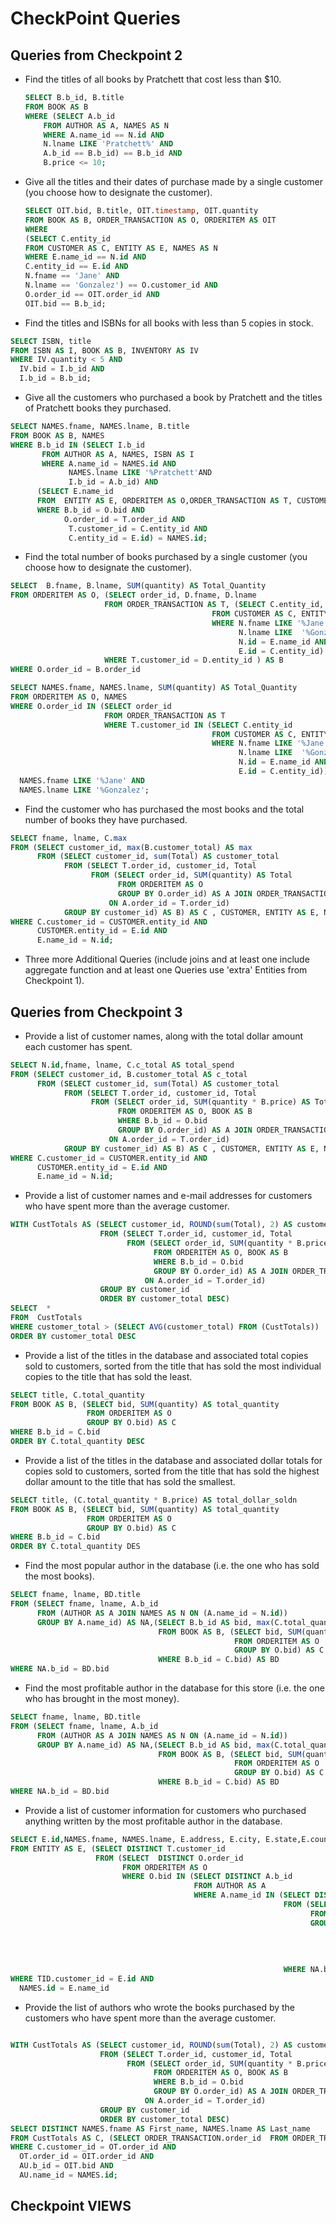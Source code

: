 # CheckPoint Queries

## Queries from Checkpoint 2

- Find the titles of all books by Pratchett that cost less than $10.

  ```sql
  SELECT B.b_id, B.title
  FROM BOOK AS B
  WHERE (SELECT A.b_id
      FROM AUTHOR AS A, NAMES AS N
      WHERE A.name_id == N.id AND
      N.lname LIKE 'Pratchett%' AND
      A.b_id == B.b_id) == B.b_id AND
      B.price <= 10;
  ```

- Give all the titles and their dates of purchase made by a single customer (you choose how to designate the customer).

  ```sql
  SELECT OIT.bid, B.title, OIT.timestamp, OIT.quantity
  FROM BOOK AS B, ORDER_TRANSACTION AS O, ORDERITEM AS OIT
  WHERE
  (SELECT C.entity_id
  FROM CUSTOMER AS C, ENTITY AS E, NAMES AS N
  WHERE E.name_id == N.id AND
  C.entity_id == E.id AND
  N.fname == 'Jane' AND
  N.lname == 'Gonzalez') == O.customer_id AND
  O.order_id == OIT.order_id AND
  OIT.bid == B.b_id;
  ```

- Find the titles and ISBNs for all books with less than 5 copies in stock.
```SQL
SELECT ISBN, title
FROM ISBN AS I, BOOK AS B, INVENTORY AS IV
WHERE IV.quantity < 5 AND
  IV.bid = I.b_id AND
  I.b_id = B.b_id;
```
- Give all the customers who purchased a book by Pratchett and the titles of Pratchett books they purchased.
```SQL
SELECT NAMES.fname, NAMES.lname, B.title
FROM BOOK AS B, NAMES
WHERE B.b_id IN (SELECT I.b_id
       FROM AUTHOR AS A, NAMES, ISBN AS I
       WHERE A.name_id = NAMES.id AND
             NAMES.lname LIKE '%Pratchett'AND
             I.b_id = A.b_id) AND
      (SELECT E.name_id
      FROM  ENTITY AS E, ORDERITEM AS O,ORDER_TRANSACTION AS T, CUSTOMER AS C
      WHERE B.b_id = O.bid AND
            O.order_id = T.order_id AND
             T.customer_id = C.entity_id AND
             C.entity_id = E.id) = NAMES.id;
```
- Find the total number of books purchased by a single customer (you choose how to designate the customer).
```SQL
SELECT  B.fname, B.lname, SUM(quantity) AS Total_Quantity
FROM ORDERITEM AS O, (SELECT order_id, D.fname, D.lname
                     FROM ORDER_TRANSACTION AS T, (SELECT C.entity_id, N.fname, N.lname
                                             FROM CUSTOMER AS C, ENTITY AS E, NAMES AS N
                                             WHERE N.fname LIKE '%Jane' AND
                                                   N.lname LIKE  '%Gonzalez' AND
                                                   N.id = E.name_id AND
                                                   E.id = C.entity_id) AS D
                     WHERE T.customer_id = D.entity_id ) AS B
WHERE O.order_id = B.order_id
```
```SQL
SELECT NAMES.fname, NAMES.lname, SUM(quantity) AS Total_Quantity
FROM ORDERITEM AS O, NAMES
WHERE O.order_id IN (SELECT order_id
                     FROM ORDER_TRANSACTION AS T
                     WHERE T.customer_id IN (SELECT C.entity_id
                                             FROM CUSTOMER AS C, ENTITY AS E, NAMES AS N
                                             WHERE N.fname LIKE '%Jane' AND
                                                   N.lname LIKE  '%Gonzalez' AND
                                                   N.id = E.name_id AND
                                                   E.id = C.entity_id)) AND
  NAMES.fname LIKE '%Jane' AND
  NAMES.lname LIKE '%Gonzalez';
```
- Find the customer who has purchased the most books and the total number of books they have purchased.
```SQL
SELECT fname, lname, C.max
FROM (SELECT customer_id, max(B.customer_total) AS max
      FROM (SELECT customer_id, sum(Total) AS customer_total
            FROM (SELECT T.order_id, customer_id, Total
                  FROM (SELECT order_id, SUM(quantity) AS Total
                        FROM ORDERITEM AS O
                        GROUP BY O.order_id) AS A JOIN ORDER_TRANSACTION AS T
                      ON A.order_id = T.order_id)
            GROUP BY customer_id) AS B) AS C , CUSTOMER, ENTITY AS E, NAMES AS N
WHERE C.customer_id = CUSTOMER.entity_id AND
      CUSTOMER.entity_id = E.id AND
      E.name_id = N.id;
```
- Three more Additional Queries (include joins and at least one include aggregate function and at least one Queries use 'extra' Entities from Checkpoint 1).

## Queries from Checkpoint 3

- Provide a list of customer names, along with the total dollar amount each customer has spent.
```SQL
SELECT N.id,fname, lname, C.c_total AS total_spend
FROM (SELECT customer_id, B.customer_total AS c_total
      FROM (SELECT customer_id, sum(Total) AS customer_total
            FROM (SELECT T.order_id, customer_id, Total
                  FROM (SELECT order_id, SUM(quantity * B.price) AS Total
                        FROM ORDERITEM AS O, BOOK AS B
                        WHERE B.b_id = O.bid
                        GROUP BY O.order_id) AS A JOIN ORDER_TRANSACTION AS T
                      ON A.order_id = T.order_id)
            GROUP BY customer_id) AS B) AS C , CUSTOMER, ENTITY AS E, NAMES AS N
WHERE C.customer_id = CUSTOMER.entity_id AND
      CUSTOMER.entity_id = E.id AND
      E.name_id = N.id;
```
- Provide a list of customer names and e-mail addresses for customers who have spent more than the average customer.
```SQL
WITH CustTotals AS (SELECT customer_id, ROUND(sum(Total), 2) AS customer_total
                    FROM (SELECT T.order_id, customer_id, Total
                          FROM (SELECT order_id, SUM(quantity * B.price) AS Total
                                FROM ORDERITEM AS O, BOOK AS B
                                WHERE B.b_id = O.bid
                                GROUP BY O.order_id) AS A JOIN ORDER_TRANSACTION AS T
                              ON A.order_id = T.order_id)
                    GROUP BY customer_id
                    ORDER BY customer_total DESC)
SELECT  *
FROM  CustTotals
WHERE customer_total > (SELECT AVG(customer_total) FROM (CustTotals))
ORDER BY customer_total DESC
```
- Provide a list of the titles in the database and associated total copies sold to customers, sorted from the title that has sold the most individual copies to the title that has sold the least.
```SQL
SELECT title, C.total_quantity
FROM BOOK AS B, (SELECT bid, SUM(quantity) AS total_quantity
                 FROM ORDERITEM AS O
                 GROUP BY O.bid) AS C
WHERE B.b_id = C.bid
ORDER BY C.total_quantity DESC
```
- Provide a list of the titles in the database and associated dollar totals for copies sold to customers, sorted from the title that has sold the highest dollar amount to the title that has sold the smallest.
```SQL
SELECT title, (C.total_quantity * B.price) AS total_dollar_soldn
FROM BOOK AS B, (SELECT bid, SUM(quantity) AS total_quantity
                 FROM ORDERITEM AS O
                 GROUP BY O.bid) AS C
WHERE B.b_id = C.bid
ORDER BY C.total_quantity DES
```
- Find the most popular author in the database (i.e. the one who has sold the most books).
```SQL
SELECT fname, lname, BD.title
FROM (SELECT fname, lname, A.b_id
      FROM (AUTHOR AS A JOIN NAMES AS N ON (A.name_id = N.id))
      GROUP BY A.name_id) AS NA,(SELECT B.b_id AS bid, max(C.total_quantity), B.title
                                 FROM BOOK AS B, (SELECT bid, SUM(quantity) AS total_quantity
                                                  FROM ORDERITEM AS O
                                                  GROUP BY O.bid) AS C
                                 WHERE B.b_id = C.bid) AS BD
WHERE NA.b_id = BD.bid
```
- Find the most profitable author in the database for this store (i.e. the one who has brought in the most money).
```SQL
SELECT fname, lname, BD.title
FROM (SELECT fname, lname, A.b_id
      FROM (AUTHOR AS A JOIN NAMES AS N ON (A.name_id = N.id))
      GROUP BY A.name_id) AS NA,(SELECT B.b_id AS bid, max(C.total_quantity * B.price), B.title
                                 FROM BOOK AS B, (SELECT bid, SUM(quantity) AS total_quantity
                                                  FROM ORDERITEM AS O
                                                  GROUP BY O.bid) AS C
                                 WHERE B.b_id = C.bid) AS BD
WHERE NA.b_id = BD.bid
```
- Provide a list of customer information for customers who purchased anything written by the most profitable author in the database.
```SQL
SELECT E.id,NAMES.fname, NAMES.lname, E.address, E.city, E.state,E.country, E.email, E.phone, E.postalcode
FROM ENTITY AS E, (SELECT DISTINCT T.customer_id
                   FROM (SELECT  DISTINCT O.order_id
                         FROM ORDERITEM AS O
                         WHERE O.bid IN (SELECT DISTINCT A.b_id
                                         FROM AUTHOR AS A
                                         WHERE A.name_id IN (SELECT DISTINCT NA.name_id
                                                             FROM (SELECT A.name_id, A.b_id
                                                                   FROM (AUTHOR AS A JOIN NAMES AS N ON (A.name_id = N.id))
                                                                   GROUP BY A.name_id) AS NA,(SELECT B.b_id AS bid, max(C.total_quantity * B.price), B.title
                                                                                              FROM BOOK AS B, (SELECT bid, SUM(quantity) AS total_quantity
                                                                                                               FROM ORDERITEM AS O
                                                                                                               GROUP BY O.bid) AS C
                                                                                              WHERE B.b_id = C.bid) AS BD
                                                             WHERE NA.b_id = BD.bid))) AS OID JOIN ORDER_TRANSACTION AS T ON (OID.order_id = T.order_id)) AS TID, NAMES
WHERE TID.customer_id = E.id AND
  NAMES.id = E.name_id
```
- Provide the list of authors who wrote the books purchased by the customers who have spent more than the average customer.
```SQL

WITH CustTotals AS (SELECT customer_id, ROUND(sum(Total), 2) AS customer_total
                    FROM (SELECT T.order_id, customer_id, Total
                          FROM (SELECT order_id, SUM(quantity * B.price) AS Total
                                FROM ORDERITEM AS O, BOOK AS B
                                WHERE B.b_id = O.bid
                                GROUP BY O.order_id) AS A JOIN ORDER_TRANSACTION AS T
                              ON A.order_id = T.order_id)
                    GROUP BY customer_id
                    ORDER BY customer_total DESC)
SELECT DISTINCT NAMES.fname AS First_name, NAMES.lname AS Last_name
FROM CustTotals AS C, (SELECT ORDER_TRANSACTION.order_id  FROM ORDER_TRANSACTION) AS OT, ORDERITEM AS OIT, AUTHOR AS AU, NAMES
WHERE C.customer_id = OT.order_id AND
  OT.order_id = OIT.order_id AND
  AU.b_id = OIT.bid AND
  AU.name_id = NAMES.id;
```

## Checkpoint VIEWS
